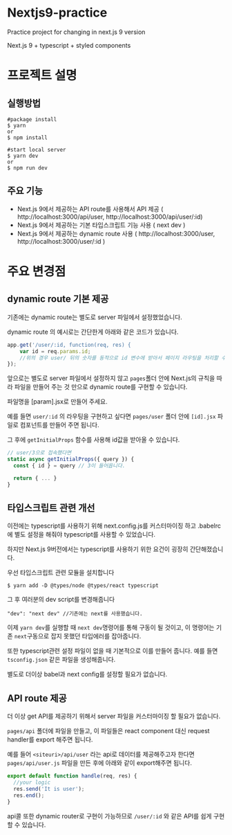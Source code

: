 # Nextjs9-practice
Practice project for changing in next.js 9 version

Next.js 9 + typescript + styled components

# 프로젝트 설명
## 실행방법
```
#package install
$ yarn
or
$ npm install

#start local server
$ yarn dev 
or
$ npm run dev
```

## 주요 기능
- Next.js 9에서 제공하는 API route를 사용해서 API 제공 ( http://localhost:3000/api/user, http://localhost:3000/api/user/:id)
- Next.js 9에서 제공하는 기본 타입스크립트 기능 사용 ( next dev )
- Next.js 9에서 제공하는 dynamic route 사용 ( http://localhost:3000/user, http://localhost:3000/user/:id )

# 주요 변경점
## dynamic route 기본 제공

기존에는 dynamic route는 별도로 server 파일에서 설정했었습니다.

dynamic route 의 예시로는 간단한게 아래와 같은 코드가 있습니다.

```javascript
app.get('/user/:id, function(req, res) {
    var id = req.params.id;
    //위의 경우 user/ 뒤의 숫자를 동적으로 id 변수에 받아서 페이지 라우팅을 처리할 수 있습니다.
});
```

앞으로는 별도로 server 파일에서 설정하지 않고 `pages`폴더 안에 Next.js의 규칙을 따라 파일을 만들어 주는 것 만으로 dynamic route를 구현할 수 있습니다.

파일명을 [param].jsx로 만들어 주세요.

예를 들면 `user/:id` 의 라우팅을 구현하고 싶다면 `pages/user` 폴더 안에 `[id].jsx` 파일로 컴포넌트를 만들어 주면 됩니다.

그 후에 `getInitialProps` 함수를 사용해 id값을 받아올 수 있습니다.

```javascript
// user/3으로 접속했다면
static async getInitialProps({ query }) {
  const { id } = query // 3이 들어옵니다.

  return { ... }
}
```



## 타입스크립트 관련 개선

이전에는 typescript를 사용하기 위해 next.config.js를 커스터마이징 하고 .babelrc에 별도 설정을 해줘야 typescript를 사용할 수 있었습니다.

하지만 Next.js 9버전에서는 typescript를 사용하기 위한 요건이 굉장히 간단해졌습니다.

우선 타입스크립트 관련 모듈을 설치합니다
```
$ yarn add -D @types/node @types/react typescript
```

그 후 여러분의 dev script를 변경해줍니다
```
"dev": "next dev" //기존에는 next를 사용했습니다.
```

이제 `yarn dev`를 실행할 때 `next dev`명령어를 통해 구동이 될 것이고, 이 명령어는 기존 `next`구동으로 잡지 못했던 타입에러를 잡아줍니다.

또한 typescript관련 설정 파일이 없을 때 기본적으로 이를 만들어 줍니다. 예를 들면 `tsconfig.json` 같은 파일을 생성해줍니다.

별도로 더이상 babel과 next config를 설정할 필요가 없습니다.




## API route 제공

더 이상 get API를 제공하기 위해서 server 파일을 커스터마이징 할 필요가 없습니다.

`pages/api` 폴더에 파일을 만들고, 이 파일들은 react component 대신 request handler를 export 해주면 됩니다.

예를 들어 `<siteuri>/api/user` 라는 api로 데이터를 제공해주고자 한다면 `pages/api/user.js` 파일을 만든 후에 아래와 같이 export해주면 됩니다.

```javascript
export default function handle(req, res) {
  //your logic
  res.send('It is user');
  res.end();
}
```

api콜 또한 dynamic router로 구현이 가능하므로 `/user/:id` 와 같은 API를 쉽게 구현할 수 있습니다.

